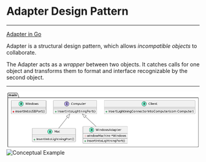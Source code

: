 # Adapter Design Pattern

***

[Adapter in Go](https://refactoring.guru/design-patterns/adapter/go/example)

Adapter is a structural design pattern, which allows *incompatible objects* to collaborate.

The Adapter acts as a *wrapper* between two objects. It catches calls for one object and transforms them to format and interface recognizable by the second object.

***

![Conceptual Example](images/adapter_go.png)
![Conceptual Example](sdp_images/adapter_go.png)

